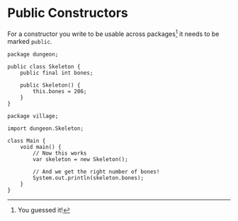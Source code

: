 # Public Constructors

For a constructor you write to be usable across packages[^youguessed] it needs
to be marked `public`.

```java,no_run
package dungeon;

public class Skeleton {
    public final int bones;

    public Skeleton() {
        this.bones = 206;
    }
}
```

```java,no_run
package village;

import dungeon.Skeleton;

class Main {
    void main() {
        // Now this works
        var skeleton = new Skeleton();

        // And we get the right number of bones!
        System.out.println(skeleton.bones);
    }
}
```


[^youguessed]: You guessed it!